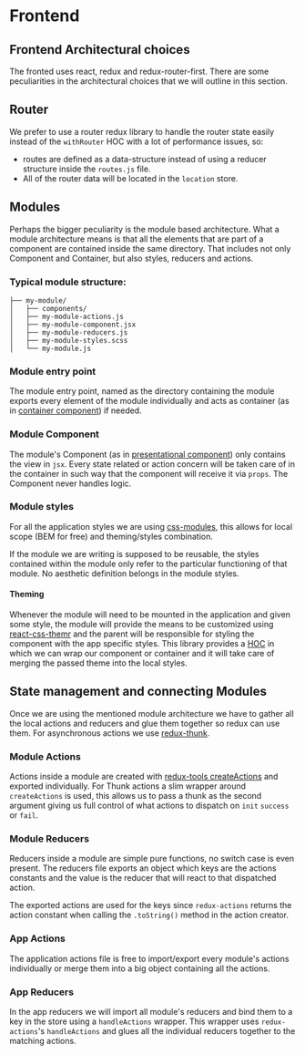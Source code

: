 # Frontend

## Frontend Architectural choices

The fronted uses react, redux and redux-router-first. There are some peculiarities in the architectural choices that we will outline in this section.

## Router

We prefer to use a router redux library to handle the router state easily instead of the `withRouter` HOC with a lot of performance issues, so:

* routes are defined as a data-structure instead of using a reducer structure inside the `routes.js` file.
* All of the router data will be located in the `location` store.

## Modules

Perhaps the bigger peculiarity is the module based architecture. What a module architecture means is that all the elements that are part of a component are contained inside the same directory. That includes not only Component and Container, but also styles, reducers and actions.

### Typical module structure:

```text
├── my-module/
│   ├── components/
│   ├── my-module-actions.js
│   ├── my-module-component.jsx
│   ├── my-module-reducers.js
│   ├── my-module-styles.scss
│   └── my-module.js
```

### Module entry point

The module entry point, named as the directory containing the module exports every element of the module individually and acts as container \(as in [container component](https://medium.com/@dan_abramov/smart-and-dumb-components-7ca2f9a7c7d0)\) if needed.

### Module Component

The module's Component \(as in [presentational component](https://medium.com/@dan_abramov/smart-and-dumb-components-7ca2f9a7c7d0)\) only contains the view in `jsx`. Every state related or action concern will be taken care of in the container in such way that the component will receive it via `props`. The Component never handles logic.

### Module styles

For all the application styles we are using [css-modules](https://github.com/css-modules/css-modules), this allows for local scope \(BEM for free\) and theming/styles combination.

If the module we are writing is supposed to be reusable, the styles contained within the module only refer to the particular functioning of that module. No aesthetic definition belongs in the module styles.

#### Theming

Whenever the module will need to be mounted in the application and given some style, the module will provide the means to be customized using [react-css-themr](https://github.com/javivelasco/react-css-themr) and the parent will be responsible for styling the component with the app specific styles. This library provides a [HOC](https://medium.com/@franleplant/react-higher-order-components-in-depth-cf9032ee6c3e) in which we can wrap our component or container and it will take care of merging the passed theme into the local styles.

## State management and connecting Modules

Once we are using the mentioned module architecture we have to gather all the local actions and reducers and glue them together so redux can use them. For asynchronous actions we use [redux-thunk](https://github.com/gaearon/redux-thunk).

### Module Actions

Actions inside a module are created with [redux-tools createActions](https://github.com/Vizzuality/redux-tools) and exported individually. For Thunk actions a slim wrapper around `createActions` is used, this allows us to pass a thunk as the second argument giving us full control of what actions to dispatch on `init` `success` or `fail`.

### Module Reducers

Reducers inside a module are simple pure functions, no switch case is even present. The reducers file exports an object which keys are the actions constants and the value is the reducer that will react to that dispatched action.

The exported actions are used for the keys since `redux-actions` returns the action constant when calling the `.toString()` method in the action creator.

### App Actions

The application actions file is free to import/export every module's actions individually or merge them into a big object containing all the actions.

### App Reducers

In the app reducers we will import all module's reducers and bind them to a key in the store using a `handleActions` wrapper. This wrapper uses `redux-actions`'s `handleActions` and glues all the individual reducers together to the matching actions.

